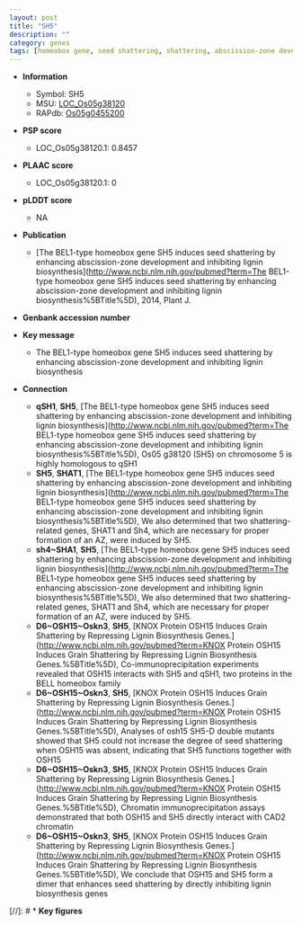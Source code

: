 ```yaml
---
layout: post
title: "SH5"
description: ""
category: genes
tags: [homeobox gene, seed shattering, shattering, abscission-zone development, development, lignin biosynthesis, lignin]
---
```


* **Information**  
    + Symbol: SH5  
    + MSU: [LOC_Os05g38120](http://rice.plantbiology.msu.edu/cgi-bin/ORF_infopage.cgi?orf=LOC_Os05g38120)  
    + RAPdb: [Os05g0455200](http://rapdb.dna.affrc.go.jp/viewer/gbrowse_details/irgsp1?name=Os05g0455200)  

* **PSP score**  
    + LOC_Os05g38120.1: 0.8457 

* **PLAAC score**  
    + LOC_Os05g38120.1: 0 

* **pLDDT score**
    + NA


* **Publication**  
    + [The BEL1-type homeobox gene SH5 induces seed shattering by enhancing abscission-zone development and inhibiting lignin biosynthesis](http://www.ncbi.nlm.nih.gov/pubmed?term=The BEL1-type homeobox gene SH5 induces seed shattering by enhancing abscission-zone development and inhibiting lignin biosynthesis%5BTitle%5D), 2014, Plant J.

* **Genbank accession number**  

* **Key message**  
    + The BEL1-type homeobox gene SH5 induces seed shattering by enhancing abscission-zone development and inhibiting lignin biosynthesis

* **Connection**  
    + __qSH1__, __SH5__, [The BEL1-type homeobox gene SH5 induces seed shattering by enhancing abscission-zone development and inhibiting lignin biosynthesis](http://www.ncbi.nlm.nih.gov/pubmed?term=The BEL1-type homeobox gene SH5 induces seed shattering by enhancing abscission-zone development and inhibiting lignin biosynthesis%5BTitle%5D), Os05 g38120 (SH5) on chromosome 5 is highly homologous to qSH1
    + __SH5__, __SHAT1__, [The BEL1-type homeobox gene SH5 induces seed shattering by enhancing abscission-zone development and inhibiting lignin biosynthesis](http://www.ncbi.nlm.nih.gov/pubmed?term=The BEL1-type homeobox gene SH5 induces seed shattering by enhancing abscission-zone development and inhibiting lignin biosynthesis%5BTitle%5D), We also determined that two shattering-related genes, SHAT1 and Sh4, which are necessary for proper formation of an AZ, were induced by SH5.
    + __sh4~SHA1__, __SH5__, [The BEL1-type homeobox gene SH5 induces seed shattering by enhancing abscission-zone development and inhibiting lignin biosynthesis](http://www.ncbi.nlm.nih.gov/pubmed?term=The BEL1-type homeobox gene SH5 induces seed shattering by enhancing abscission-zone development and inhibiting lignin biosynthesis%5BTitle%5D), We also determined that two shattering-related genes, SHAT1 and Sh4, which are necessary for proper formation of an AZ, were induced by SH5.
    + __D6~OSH15~Oskn3__, __SH5__, [KNOX Protein OSH15 Induces Grain Shattering by Repressing Lignin Biosynthesis Genes.](http://www.ncbi.nlm.nih.gov/pubmed?term=KNOX Protein OSH15 Induces Grain Shattering by Repressing Lignin Biosynthesis Genes.%5BTitle%5D),  Co-immunoprecipitation experiments revealed that OSH15 interacts with SH5 and qSH1, two proteins in the BELL homeobox family
    + __D6~OSH15~Oskn3__, __SH5__, [KNOX Protein OSH15 Induces Grain Shattering by Repressing Lignin Biosynthesis Genes.](http://www.ncbi.nlm.nih.gov/pubmed?term=KNOX Protein OSH15 Induces Grain Shattering by Repressing Lignin Biosynthesis Genes.%5BTitle%5D),  Analyses of osh15 SH5-D double mutants showed that SH5 could not increase the degree of seed shattering when OSH15 was absent, indicating that SH5 functions together with OSH15
    + __D6~OSH15~Oskn3__, __SH5__, [KNOX Protein OSH15 Induces Grain Shattering by Repressing Lignin Biosynthesis Genes.](http://www.ncbi.nlm.nih.gov/pubmed?term=KNOX Protein OSH15 Induces Grain Shattering by Repressing Lignin Biosynthesis Genes.%5BTitle%5D),  Chromatin immunoprecipitation assays demonstrated that both OSH15 and SH5 directly interact with CAD2 chromatin
    + __D6~OSH15~Oskn3__, __SH5__, [KNOX Protein OSH15 Induces Grain Shattering by Repressing Lignin Biosynthesis Genes.](http://www.ncbi.nlm.nih.gov/pubmed?term=KNOX Protein OSH15 Induces Grain Shattering by Repressing Lignin Biosynthesis Genes.%5BTitle%5D),  We conclude that OSH15 and SH5 form a dimer that enhances seed shattering by directly inhibiting lignin biosynthesis genes

[//]: # * **Key figures**  


